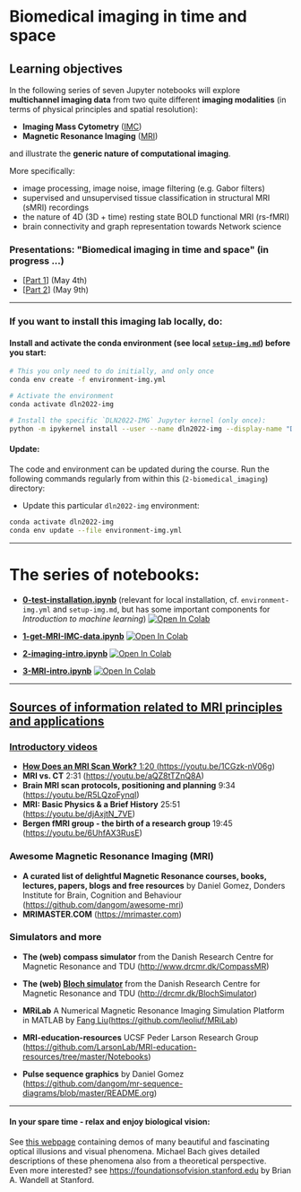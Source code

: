 # Biomedical imaging in time and space

## Learning objectives

In the following series of seven Jupyter notebooks will explore **multichannel imaging data** from two quite different **imaging modalities** (in terms of physical principles and spatial resolution):
- **Imaging Mass Cytometry** ([IMC](./IMC.md))
- **Magnetic Resonance Imaging** ([MRI](https://github.com/MMIV-ML/HVL-MMIV-DLN-AI-2022/tree/master/2-biomedical_imaging#sources-of-information-related-to-mri-principles-and-applications))

and illustrate the **generic nature of computational imaging**. <br>


More specifically:
- image processing, image noise, image filtering (e.g. Gabor filters)
- supervised and unsupervised tissue classification in structural MRI (sMRI) recordings
- the nature of 4D (3D + time) resting state BOLD functional MRI (rs-fMRI)
- brain connectivity and graph representation towards Network science


### Presentations: "Biomedical imaging in time and space" (in progress ...)
- [[Part 1](https://docs.google.com/presentation/d/1wQRB70C-xh9gdnmSYQVphF4X9GAtQZSrU2wC0ymchH4/edit?usp=sharing)] (May 4th)
- [[Part 2](https://docs.google.com/presentation/d/1Fr_3jeThP_3nRJ7AvlIh5XeY1OWHaHk_RoEl-gaL3lY/edit?usp=sharing)] (May 9th)

-------------------------

### If you want to install this imaging lab locally, do:


#### Install and activate the conda environment (see local [`setup-img.md`](./setup-img.md)) before you start:

```bash
# This you only need to do initially, and only once
conda env create -f environment-img.yml
```

```bash
# Activate the environment
conda activate dln2022-img
```

```bash
# Install the specific `DLN2022-IMG` Jupyter kernel (only once):
python -m ipykernel install --user --name dln2022-img --display-name "DLN2022-IMG"
```

#### Update:
The code and environment can be updated during the course. Run the following commands regularly from within this (`2-biomedical_imaging`) directory:

* Update this particular `dln2022-img` environment:
```bash
conda activate dln2022-img
conda env update --file environment-img.yml
```
-------------------------

# The series of notebooks:

- [**0-test-installation.ipynb**](https://nbviewer.org/github/MMIV-ML/HVL-MMIV-DLN-AI-2022/blob/master/2-biomedical_imaging/0-test-installation.ipynb) (relevant for local installation, cf. `environment-img.yml` and `setup-img.md`, but has some important components for _Introduction to machine learning_) <a href="https://colab.research.google.com/github/MMIV-ML/HVL-MMIV-DLN-AI-2022/blob/master/2-biomedical-imaging/0-test-installation.ipynb">
  <img src="https://colab.research.google.com/assets/colab-badge.svg" alt="Open In Colab"/>

- [**1-get-MRI-IMC-data.ipynb**](https://nbviewer.jupyter.org/github/MMIV-ML/HVL-MMIV-DLN-AI-2022/blob/master/2-biomedical_imaging/1-get-MRI-IMC-data.ipynb) <a href="https://colab.research.google.com/github/MMIV-ML/HVL-MMIV-DLN-AI-2022/blob/master/2-biomedical-imaging/1-get-MRI-IMC-data.ipynb">
  <img src="https://colab.research.google.com/assets/colab-badge.svg" alt="Open In Colab"/>

- [**2-imaging-intro.ipynb**](https://nbviewer.jupyter.org/github/MMIV-ML/HVL-MMIV-DLN-AI-2022/blob/master/2-biomedical_imaging/2-imaging-intro.ipynb) <a href="https://colab.research.google.com/github/MMIV-ML/HVL-MMIV-DLN-AI-2022/blob/master/2-biomedical-imaging/2-imaging-intro.ipynb">
  <img src="https://colab.research.google.com/assets/colab-badge.svg" alt="Open In Colab"/>

- [**3-MRI-intro.ipynb**](https://nbviewer.jupyter.org/github/MMIV-ML/HVL-MMIV-DLN-AI-2022/blob/master/2-biomedical_imaging/3-MRI-intro.ipynb) <a href="https://colab.research.google.com/github/MMIV-ML/HVL-MMIV-DLN-AI-2022/blob/master/2-biomedical-imaging/3-MRI-intro.ipynb">
  <img src="https://colab.research.google.com/assets/colab-badge.svg" alt="Open In Colab"/>
  
<!--

- [**IMG-Example-3-MRI-intro.ipynb**](https://nbviewer.jupyter.org/github/MMIV-ML/MMIV-DLN-AI-2021/blob/master/2-biomedical_imaging/IMG-Example-3-MRI-intro.ipynb) <a href="https://colab.research.google.com/github/MMIV-ML/MMIV-DLN-AI-2021/blob/master/2-biomedical-imaging/IMG-Example-3-MRI-intro.ipynb">
  <img src="https://colab.research.google.com/assets/colab-badge.svg" alt="Open In Colab"/>

- [**IMG-Example-4-IMC-intro.ipynb**](https://nbviewer.jupyter.org/github/MMIV-ML/MMIV-DLN-AI-2021/blob/master/2-biomedical_imaging/IMG-Example-4-IMC-intro.ipynb) <a href="https://colab.research.google.com/github/MMIV-ML/MMIV-DLN-AI-2021/blob/master/2-biomedical-imaging/IMG-Example-4-IMC-intro.ipynb">
  <img src="https://colab.research.google.com/assets/colab-badge.svg" alt="Open In Colab"/>

- [**IMG-Example-5-sMRI-KNN-tissue-classification.ipynb**](https://nbviewer.jupyter.org/github/MMIV-ML/MMIV-DLN-AI-2021/blob/master/2-biomedical_imaging/IMG-Example-5-sMRI-KNN-tissue-classification.ipynb) <a href="https://colab.research.google.com/github/MMIV-ML/MMIV-DLN-AI-2021/blob/master/2-biomedical-imaging/IMG-Example-5-sMRI-KNN-tissue-classification.ipynb">
  <img src="https://colab.research.google.com/assets/colab-badge.svg" alt="Open In Colab"/>

- [**IMG-Example-6-sMRI-Kmeans-tissue-classification.ipynb**](https://nbviewer.jupyter.org/github/MMIV-ML/MMIV-DLN-AI-2021/blob/master/2-biomedical_imaging/IMG-Example-6-sMRI-Kmeans-tissue-classification.ipynb) <a href="https://colab.research.google.com/github/MMIV-ML/MMIV-DLN-AI-2021/blob/master/2-biomedical-imaging/IMG-Example-6-sMRI-Kmeans-tissue-classification.ipynb">
  <img src="https://colab.research.google.com/assets/colab-badge.svg" alt="Open In Colab"/>

- [**IMG-Example-7-fMRI-resting-state.ipynb**](https://nbviewer.jupyter.org/github/MMIV-ML/MMIV-DLN-AI-2021/blob/master/2-biomedical_imaging/IMG-Example-7-fMRI-resting-state.ipynb) <a href="https://colab.research.google.com/github/MMIV-ML/MMIV-DLN-AI-2021/blob/master/2-biomedical-imaging/IMG-Example-7-fMRI-resting-state.ipynb">
  <img src="https://colab.research.google.com/assets/colab-badge.svg" alt="Open In Colab"/>

-->

-------------------------

## Sources of information related to MRI principles and applications

### Introductory videos
- **How Does an MRI Scan Work?** 1:20 (https://youtu.be/1CGzk-nV06g)
- **MRI vs. CT** 2:31 (https://youtu.be/aQZ8tTZnQ8A)
- **Brain MRI scan protocols, positioning and planning** 9:34 (https://youtu.be/R5LQzoFynqI)
- **MRI: Basic Physics & a Brief History**  25:51 (https://youtu.be/djAxjtN_7VE)
- **Bergen fMRI group - the birth of a research group** 19:45 (https://youtu.be/6UhfAX3RusE)

### Awesome Magnetic Resonance Imaging (MRI)
 - **A curated list of delightful Magnetic Resonance courses, books, lectures, papers, blogs and free resources** by Daniel Gomez, Donders Institute for Brain, Cognition and Behaviour (https://github.com/dangom/awesome-mri)
 - **MRIMASTER.COM** (https://mrimaster.com)

### Simulators and more

- **The (web) compass simulator** from the Danish Research Centre for Magnetic Resonance and TDU  (http://www.drcmr.dk/CompassMR)
- **The (web) [Bloch simulator](http://drcmr.dk/new-bloch-simulator)** from the Danish Research Centre for Magnetic Resonance and TDU (http://drcmr.dk/BlochSimulator)
- **MRiLab** A Numerical Magnetic Resonance Imaging Simulation Platform in MATLAB by [Fang Liu](http://fliu37.com)(https://github.com/leoliuf/MRiLab)

- **MRI-education-resources** UCSF Peder Larson Research Group
 (https://github.com/LarsonLab/MRI-education-resources/tree/master/Notebooks)

- **Pulse sequence graphics** by Daniel Gomez (https://github.com/dangom/mr-sequence-diagrams/blob/master/README.org)

---------------------

#### In your spare time - relax and enjoy biological vision:
See [this webpage](https://michaelbach.de/ot) containing demos of many beautiful and fascinating optical illusions and visual phenomena. Michael Bach gives detailed descriptions of these phenomena also from a theoretical perspective.<br>
Even more interested? see https://foundationsofvision.stanford.edu by Brian A. Wandell at Stanford.


<!--

### Download the IMC and MRI data from Goggle Drive cloud:

## [00-get-mri-imc-data.ipynb](https://nbviewer.jupyter.org/github/MMIV-ML/MMIV-DLN-AI-2021/blob/master/2-biomedical_imaging/00-get-mri-imc-data.ipynb)
<a href="https://colab.research.google.com/github/MMIV-ML/MMIV-DLN-AI-2021/blob/master/2-biomedical-imaging/00-get-mri-imc-data.ipynb">
  <img src="https://colab.research.google.com/assets/colab-badge.svg" alt="Open In Colab"/>
</a>

```
2-biomedical_imaging % tree data

data
├── imc
│   ├── E08_a0_full.csv
│   ├── E08_a0_full.tiff
│   └── table1_IMC_panel_37x4.csv
└── mri
    ├── 0.0-test_nifti.nii.gz
    ├── BraTS20
    │   ├── BraTS20_Training_002_HDGlioSeg.nii.gz
    │   ├── BraTS20_Training_002_flair.nii.gz
    │   ├── BraTS20_Training_002_seg.nii.gz
    │   ├── BraTS20_Training_002_t1.nii.gz
    │   ├── BraTS20_Training_002_t1ce.nii.gz
    │   └── BraTS20_Training_002_t2.nii.gz
    ├── brain_roi_mask.nii.gz
    ├── dess_060.dcm
    ├── dess_060.nii.gz
    ├── fisp_060.dcm
    ├── fisp_060.nii.gz
    ├── flash_060.dcm
    ├── flash_060.nii.gz
    ├── flash_060_brain_mask.png
    ├── flash_060_training_mask_6cla.png
    ├── mni_icbm152_t1_tal_nlin_sym_09c.nii.gz
    ├── multispectral_mri_training_data.csv
    ├── psif_060.dcm
    ├── psif_060.nii.gz
    └── training_mask_1_6.nii.gz
```

## [01-imaging-intro.ipynb](https://nbviewer.jupyter.org/github/MMIV-ML/MMIV-DLN-AI-2021/blob/master/2-biomedical_imaging/01-imaging-intro.ipynb)
<a href="https://colab.research.google.com/github/MMIV-ML/MMIV-DLN-AI-2021/blob/master/2-biomedical-imaging/01-imaging-intro.ipynb">
  <img src="https://colab.research.google.com/assets/colab-badge.svg" alt="Open In Colab"/>
</a>
(Wednesday May 12th)

In this notebook we will learn about general terms and concepts related to digital images and digital image processing, including some topics (Gabor filtering) relevant to biological vision (simple cells in V1) and convolutional neural networks (CNNs) will be demonstrated.<br>
We will also introduce Python-based tools (libraries) for reading image files of various image formats (e.g. PNG, DICOM, NIFTI).

**More specifically**, being able to answer:

  -  What is a digital image? pixel? voxel? image matrix?
  -  What is pixel density (PPI) and field of view (FOV)?
  -  Examples of signal intensity transformations (e.g. contrast stretching, intensity inversion, intensity thresholding, histogram equalization)
  -  What is a convolution? (give examples of convolution filtering, e.g. averaging, median, Gaussian blurring, Canny edge detection, Gabor filterbanks)
  -  What is mathematical morphology? (give some examples, e.g. dilation, erosion, opening, closing, edge detection, granulometry)
  -  What is a coordinate transformation? and image registration? (give examples: rigid, affine, curved, elastic / deformable)
  -  What is digital image restoration? (give some examples, e.g. correction of intensity inhomogeneity, noise reduction, deconvolution)
  -  What is colocalization in biological microscopy and cell imaging?
  -  What is volume rendering? and surface rendering?
  -  What is DICOM? and NIFTI?
  -  What is RGB in relation to color images? color composition? and color separation?
  -  Give examples of multi-channel images


## [02-imc-intro.ipynb]
(Wednesday May 12th)


## [03-mri-intro.ipynb]
(Wednesday May 12th)


## [04-mri-knn-tissue-classification.ipynb](https://nbviewer.jupyter.org/github/MMIV-ML/MMIV-DLN-AI-2021/blob/master/2-biomedical_imaging/04-mri-knn-tissue-classification.ipynb)
<a href="https://colab.research.google.com/github/MMIV-ML/MMIV-DLN-AI-2021/blob/master/2-biomedical-imaging/04-mri-knn-tissue-classification.ipynb">
  <img src="https://colab.research.google.com/assets/colab-badge.svg" alt="Open In Colab"/>
</a>
(Friday May 14th)

- In this notebook you will learn to predict predefined tissue types in a given multispectral MR image using  machine learning (**supervised classification**)

- The supervised classification model we wil use is simple **K-nearest neighbor** classification model, denoted _f_ (described below)

- To perform such pixel-wise tissue classification we will make use of the training (i.e. the `training mask`) we obtained during the **labelling of data** (see figure below of color-coded tissue samples)

- In the previous data labeling step (not part of these notebooks) we defined six different classes (tissue types), denoted <img src="https://latex.codecogs.com/svg.image?\mathbf&space;y" title="\mathbf y" /> and the corresponding four channel multispectral MRI data, dentoted <img src="https://latex.codecogs.com/svg.image?\mathbf&space;X" title="\mathbf X" />.

- The notebook is thus a practical machine learning example of the formalism: <img src="https://latex.codecogs.com/svg.image?y&space;\approx&space;f\left(\mathbf&space;X,&space;\theta\right)" title="y \approx f\left(\mathbf X, \theta\right)" /> (uses https://latex.codecogs.com)

- You will also learn to navigate and appreciate the distinction between **image space** (pixel locations, spatial neiborhoods) and **feature vector space** (signal intensity value combinations, and similarity of pixel-based and tissue-based "signatures").



## 05-mri-kmeans-tissue-classification.ipynb
(Friday May 14th)


## 06-imc-kmeans-tissue-classification.ipynb
(Friday May 14th)

-----------------

-->
